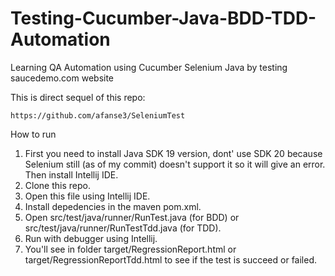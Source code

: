 # Testing-Cucumber-Java-BDD-TDD-Automation
Learning QA Automation using Cucumber Selenium Java by testing saucedemo.com website

This is direct sequel of this repo:
```
https://github.com/afanse3/SeleniumTest
```
How to run
1. First you need to install Java SDK 19 version, dont' use SDK 20 because Selenium still (as of my commit) doesn't support it so it will give an error. Then install Intellij IDE.
2. Clone this repo.
3. Open this file using Intellij IDE.
4. Install depedencies in the maven pom.xml.
5. Open src/test/java/runner/RunTest.java (for BDD) or src/test/java/runner/RunTestTdd.java (for TDD).
6. Run with debugger using Intellij.
7. You'll see in folder target/RegressionReport.html or target/RegressionReportTdd.html to see if the test is succeed or failed.

